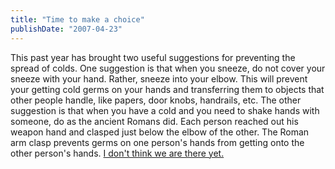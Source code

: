 ```yaml
---
title: "Time to make a choice"
publishDate: "2007-04-23"
---
```


This past year has brought two useful suggestions for preventing the spread of colds. One suggestion is that when you sneeze, do not cover your sneeze with your hand. Rather, sneeze into your elbow. This will prevent your getting cold germs on your hands and transferring them to objects that other people handle, like papers, door knobs, handrails, etc. The other suggestion is that when you have a cold and you need to shake hands with someone, do as the ancient Romans did. Each person reached out his weapon hand and clasped just below the elbow of the other. The Roman arm clasp prevents germs on one person's hands from getting onto the other person's hands. [I don't think we are there yet.](http://www.megalink.net/~dale/macarena.html)
